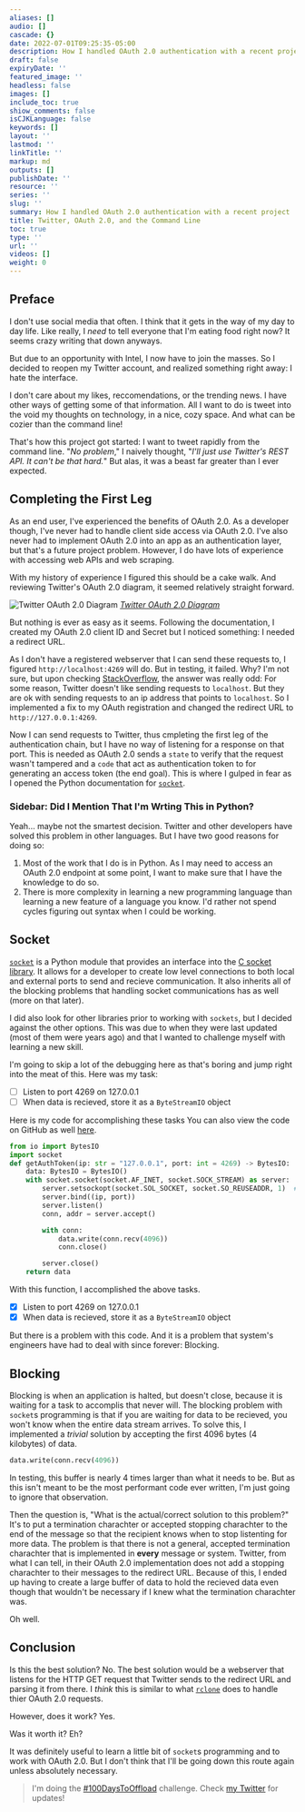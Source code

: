 ```yaml
---
aliases: []
audio: []
cascade: {}
date: 2022-07-01T09:25:35-05:00
description: How I handled OAuth 2.0 authentication with a recent project
draft: false
expiryDate: ''
featured_image: ''
headless: false
images: []
include_toc: true
shiow_comments: false
isCJKLanguage: false
keywords: []
layout: ''
lastmod: ''
linkTitle: ''
markup: md
outputs: []
publishDate: ''
resource: ''
series: ''
slug: ''
summary: How I handled OAuth 2.0 authentication with a recent project
title: Twitter, OAuth 2.0, and the Command Line
toc: true
type: ''
url: ''
videos: []
weight: 0
---
```


## Preface

I don't use social media that often. I think that it gets in the way of my day
to day life. Like really, I _need_ to tell everyone that I'm eating food right
now? It seems crazy writing that down anyways.

But due to an opportunity with Intel, I now have to join the masses. So I
decided to reopen my Twitter account, and realized something right away: I hate
the interface.

I don't care about my likes, reccomendations, or the trending news. I have other
ways of getting some of that information. All I want to do is tweet into the
void my thoughts on technology, in a nice, cozy space. And what can be cozier
than the command line!

That's how this project got started: I want to tweet rapidly from the command
line. "_No problem_," I naively thought, "_I'll just use Twitter's REST API. It
can't be that hard._" But alas, it was a beast far greater than I ever expected.

## Completing the First Leg

As an end user, I've experienced the benefits of OAuth 2.0. As a developer
though, I've never had to handle client side access via OAuth 2.0. I've also
never had to implement OAuth 2.0 into an app as an authentication layer, but
that's a future project problem. However, I do have lots of experience with
accessing web APIs and web scraping.

With my history of experience I figured this should be a cake walk. And
reviewing Twitter's OAuth 2.0 diagram, it seemed relatively straight forward.

![Twitter OAuth 2.0 Diagram](/twitterOAuthDiagram.png "Twitter OAuth 2.0 Diagram")
[_Twitter OAuth 2.0 Diagram_](https://developer.twitter.com/en/docs/authentication/oauth-2-0/authorization-code)

But nothing is ever as easy as it seems. Following the documentation, I created
my OAuth 2.0 client ID and Secret but I noticed something: I needed a redirect
URL.

As I don't have a registered webserver that I can send these requests to, I
figured `http://localhost:4269` will do. But in testing, it failed. Why? I'm not
sure, but upon checking [StackOverflow](https://stackoverflow.com/a/1979559),
the answer was really odd: For some reason, Twitter doesn't like sending
requests to `localhost`. But they are ok with sending requests to an ip address
that points to `localhost`. So I implemented a fix to my OAuth registration and
changed the redirect URL to `http://127.0.0.1:4269`.

Now I can send requests to Twitter, thus cmpleting the first leg of the
authentication chain, but I have no way of listening for a response on that
port. This is needed as OAuth 2.0 sends a `state` to verify that the request
wasn't tampered and a `code` that act as authentication token to for generating
an access token (the end goal). This is where I gulped in fear as I opened the
Python documentation for
[`socket`](https://docs.python.org/3/library/socket.html).

### Sidebar: Did I Mention That I'm Wrting This in Python?

Yeah... maybe not the smartest decision. Twitter and other developers have
solved this problem in other languages. But I have two good reasons for doing
so:

1. Most of the work that I do is in Python. As I may need to access an OAuth 2.0
   endpoint at some point, I want to make sure that I have the knowledge to do
   so.
1. There is more complexity in learning a new programming language than learning
   a new feature of a language you know. I'd rather not spend cycles figuring
   out syntax when I could be working.

## Socket

[`socket`](https://docs.python.org/3/library/socket.html) is a Python module
that provides an interface into the
[C socket library](https://manpages.debian.org/bullseye/manpages-dev/socket.2.en.html).
It allows for a developer to create low level connections to both local and
external ports to send and recieve communication. It also inherits all of the
blocking problems that handling socket communications has as well (more on that
later).

I did also look for other libraries prior to working with `sockets`, but I
decided against the other options. This was due to when they were last updated
(most of them were years ago) and that I wanted to challenge myself with
learning a new skill.

I'm going to skip a lot of the debugging here as that's boring and jump right
into the meat of this. Here was my task:

- [ ] Listen to port 4269 on 127.0.0.1
- [ ] When data is recieved, store it as a `ByteStreamIO` object

Here is my code for accomplishing these tasks You can also view the code on
GitHub as well
[here](https://github.com/NicholasSynovic/hushtweet/blob/main/hushtweet/utils/server.py).

```python
from io import BytesIO
import socket
def getAuthToken(ip: str = "127.0.0.1", port: int = 4269) -> BytesIO:
    data: BytesIO = BytesIO()
    with socket.socket(socket.AF_INET, socket.SOCK_STREAM) as server:
        server.setsockopt(socket.SOL_SOCKET, socket.SO_REUSEADDR, 1)  # Reuse port
        server.bind((ip, port))
        server.listen()
        conn, addr = server.accept()

        with conn:
            data.write(conn.recv(4096))
            conn.close()

        server.close()
    return data
```

With this function, I accomplished the above tasks.

- [x] Listen to port 4269 on 127.0.0.1
- [x] When data is recieved, store it as a `ByteStreamIO` object

But there is a problem with this code. And it is a problem that system's
engineers have had to deal with since forever: Blocking.

## Blocking

Blocking is when an application is halted, but doesn't close, because it is
waiting for a task to accomplis that never will. The blocking problem with
`socket`s programming is that if you are waiting for data to be recieved, you
won't know when the entire data stream arrives. To solve this, I implemented a
_trivial_ solution by accepting the first 4096 bytes (4 kilobytes) of data.

```python
data.write(conn.recv(4096))
```

In testing, this buffer is nearly 4 times larger than what it needs to be. But
as this isn't meant to be the most performant code ever written, I'm just going
to ignore that observation.

Then the question is, "What is the actual/correct solution to this problem?"
It's to put a termination charachter or accepted stopping charachter to the end
of the message so that the recipient knows when to stop listenting for more
data. The problem is that there is not a general, accepted termination
charachter that is implemented in **every** message or system. Twitter, from
what I can tell, in their OAuth 2.0 implementation does not add a stopping
charachter to their messages to the redirect URL. Because of this, I ended up
having to create a large buffer of data to hold the recieved data even though
that wouldn't be necessary if I knew what the termination charachter was.

Oh well.

## Conclusion

Is this the best solution? No. The best solution would be a webserver that
listens for the HTTP GET request that Twitter sends to the redirect URL and
parsing it from there. I _think_ this is similar to what
[`rclone`](https://rclone.org/) does to handle thier OAuth 2.0 requests.

However, does it work? Yes.

Was it worth it? Eh?

It was definitely useful to learn a little bit of `socket`s programming and to
work with OAuth 2.0. But I don't think that I'll be going down this route again
unless absolutely necessary.

> I'm doing the [#100DaysToOffload](https://twitter.com/search?q=%23100daystooffload&src=typed_query) challenge.
> Check [my Twitter](https://twitter.com/nick_synovic) for updates!
